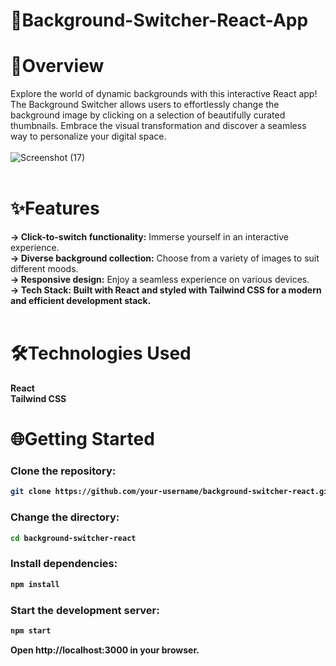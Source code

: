 # 🌈Background-Switcher-React-App
# 📖Overview
Explore the world of dynamic backgrounds with this interactive React app! The Background Switcher allows users to effortlessly change the background image by clicking on a selection of beautifully curated thumbnails. Embrace the visual transformation and discover a seamless way to personalize your digital space.<br><br>
![Screenshot (17)](https://github.com/rohitvinodyadav9/Background-Switcher-React-App/assets/149653208/03d099cc-dfa4-4d4e-b094-bf9114590ec3)<br><br>
# ✨Features
<b>-> Click-to-switch functionality:</b>  Immerse yourself in an interactive experience.<br>
<b>-> Diverse background collection:</b>  Choose from a variety of images to suit different moods.<br>
<b>-> Responsive design:</b>  Enjoy a seamless experience on various devices.<br>
<b>-> Tech Stack:<b>  Built with <b>React</b> and styled with <b>Tailwind CSS</b> for a modern and efficient development stack.<br><br>
# 🛠Technologies Used
<b>React<br>
Tailwind CSS</b><br>
# 🌐Getting Started
### Clone the repository:

```bash
git clone https://github.com/your-username/background-switcher-react.git
```
### Change the directory:

```bash
cd background-switcher-react
```
### Install dependencies:

```bash
npm install
```
### Start the development server:

```bash
npm start
```

Open http://localhost:3000 in your browser.
